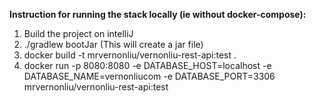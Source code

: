 **Instruction for running the stack locally (ie without docker-compose):**
1. Build the project on intelliJ
2. ./gradlew bootJar (This will create a jar file)
3. docker build -t mrvernonliu/vernonliu-rest-api:test .
4. docker run -p 8080:8080 -e DATABASE_HOST=localhost -e DATABASE_NAME=vernonliucom -e DATABASE_PORT=3306 mrvernonliu/vernonliu-rest-api:test

